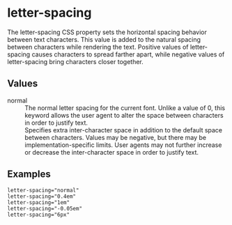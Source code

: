 # letter-spacing

The letter-spacing CSS property sets the horizontal spacing behavior between text characters. This value is added to the natural spacing between characters while rendering the text. Positive values of letter-spacing causes characters to spread farther apart, while negative values of letter-spacing bring characters closer together.


## Values

<dl>
<dt>normal</dt>
<dd>The normal letter spacing for the current font. Unlike a value of 0, this keyword allows the user agent to alter the space between characters in order to justify text.</dd>

<dt><length></dt>
<dd>Specifies extra inter-character space in addition to the default space between characters. Values may be negative, but there may be implementation-specific limits. User agents may not further increase or decrease the inter-character space in order to justify text.</dd>
</dl>

## Examples

```
letter-spacing="normal"
letter-spacing="0.4em"
letter-spacing="1em"
letter-spacing="-0.05em"
letter-spacing="6px"
```